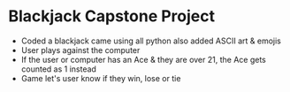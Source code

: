 # Blackjack Capstone Project
- Coded a blackjack came using all python also added ASCII art & emojis
- User plays against the computer
- If the user or computer has an Ace & they are over 21, the Ace gets counted as 1 instead
- Game let's user know if they win, lose or tie
